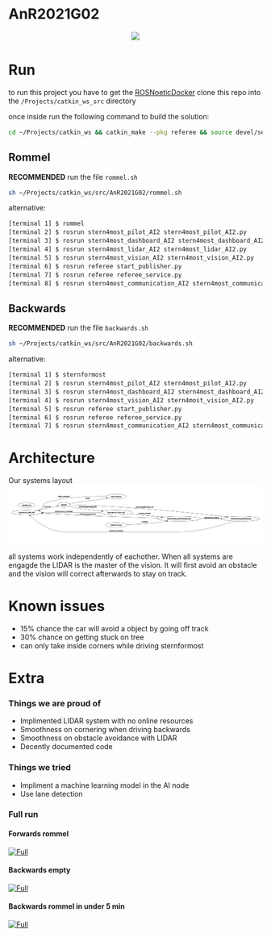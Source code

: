 # AnR2021G02

<p align="center">
  <img width="500px" src="https://spectrum.ieee.org/image/MjI0MDU1NA.jpeg">
</p>

# Run

to run this project you have to get the [ROSNoeticDocker](https://github.com/PXLAIRobotics/ROSNoeticDocker.git)
clone this repo into the `/Projects/catkin_ws_src` directory

once inside run the following command to build the solution:

```bash
cd ~/Projects/catkin_ws && catkin_make --pkg referee && source devel/setup.bash
```

## Rommel

**RECOMMENDED** run the file `rommel.sh`

```bash
sh ~/Projects/catkin_ws/src/AnR2021G02/rommel.sh
```

alternative:

```bash
[terminal 1] $ rommel
[terminal 2] $ rosrun stern4most_pilot_AI2 stern4most_pilot_AI2.py
[terminal 3] $ rosrun stern4most_dashboard_AI2 stern4most_dashboard_AI2.py
[terminal 4] $ rosrun stern4most_lidar_AI2 stern4most_lidar_AI2.py
[terminal 5] $ rosrun stern4most_vision_AI2 stern4most_vision_AI2.py
[terminal 6] $ rosrun referee start_publisher.py
[terminal 7] $ rosrun referee referee_service.py
[terminal 8] $ rosrun stern4most_communication_AI2 stern4most_communication_AI2.py
```

## Backwards

**RECOMMENDED** run the file `backwards.sh`

```bash
sh ~/Projects/catkin_ws/src/AnR2021G02/backwards.sh
```

alternative:

```bash
[terminal 1] $ sternformost
[terminal 2] $ rosrun stern4most_pilot_AI2 stern4most_pilot_AI2.py
[terminal 3] $ rosrun stern4most_dashboard_AI2 stern4most_dashboard_AI2.py
[terminal 4] $ rosrun stern4most_vision_AI2 stern4most_vision_AI2.py
[terminal 5] $ rosrun referee start_publisher.py
[terminal 6] $ rosrun referee referee_service.py
[terminal 7] $ rosrun stern4most_communication_AI2 stern4most_communication_AI2.py
```

# Architecture

Our systems layout ![Layout](img/Architecture.png)

all systems work independently of eachother. When all systems are engagde the LIDAR is the master of the vision.
It will first avoid an obstacle and the vision will correct afterwards to stay on track.

# Known issues

- 15% chance the car will avoid a object by going off track
- 30% chance on getting stuck on tree
- can only take inside corners while driving sternformost

# Extra

### Things we are proud of

- Implimented LIDAR system with no online resources
- Smoothness on cornering when driving backwards
- Smoothness on obstacle avoidance with LIDAR
- Decently documented code

### Things we tried

- Impliment a machine learning model in the AI node
- Use lane detection

### Full run

#### Forwards rommel

<a href="https://youtu.be/CVHOaJUBfbA
" target="_blank"><img src="https://www.iconpacks.net/icons/2/free-youtube-logo-icon-2431-thumb.png"
alt="Full" width="150"/></a>

#### Backwards empty

<a href="https://youtu.be/0KUafmbeS6w
" target="_blank"><img src="https://www.iconpacks.net/icons/2/free-youtube-logo-icon-2431-thumb.png"
alt="Full" width="150"/></a>

#### Backwards rommel in under 5 min

<a href="https://youtu.be/dQw4w9WgXcQ
" target="_blank"><img src="https://www.iconpacks.net/icons/2/free-youtube-logo-icon-2431-thumb.png"
alt="Full" width="150"/></a>
